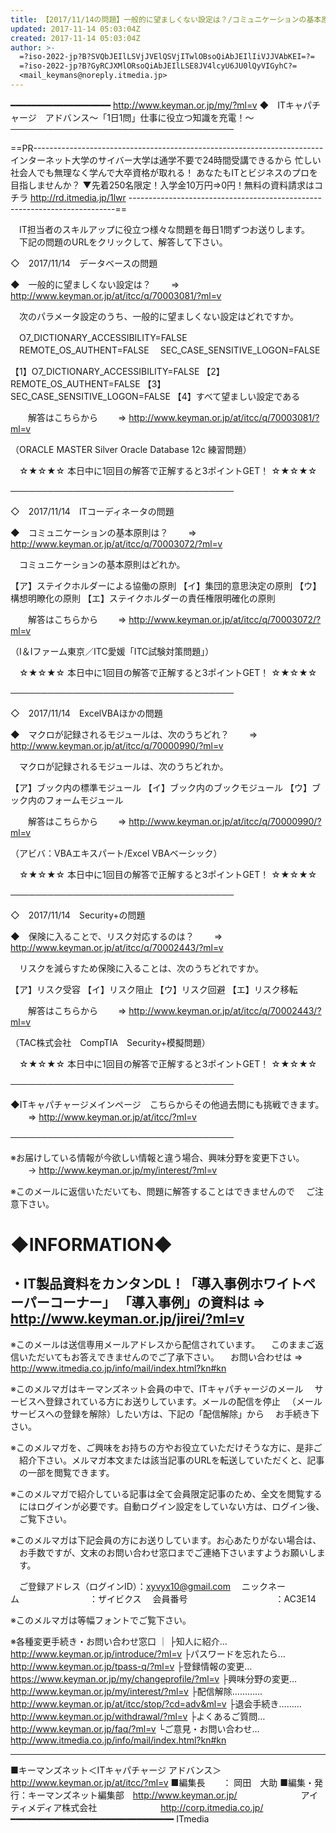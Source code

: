 ```yaml
---
title: 【2017/11/14の問題】一般的に望ましくない設定は？/コミュニケーションの基本原則は？＜ITキャパチャージ アドバンス＞
updated: 2017-11-14 05:03:04Z
created: 2017-11-14 05:03:04Z
author: >-
  =?iso-2022-jp?B?SVQbJEIlLSVjJVElQSVjITwlOBsoQiAbJEIlIiVJJVAbKEI=?=
  =?iso-2022-jp?B?GyRCJXMlORsoQiAbJEIlLSE8JV4lcyU6JU0lQyVIGyhC?=
  <mail_keymans@noreply.itmedia.jp>
---
```


━━━━━━━━━━━━━━━━━━━ http://www.keyman.or.jp/my/?ml=v
◆　ITキャパチャージ　アドバンス〜「1日1問」仕事に役立つ知識を充電！〜
────────────────────────────────────

==PR------------------------------------------------------------------------
インターネット大学のサイバー大学は通学不要で24時間受講できるから
忙しい社会人でも無理なく学んで大卒資格が取れる！
あなたもITとビジネスのプロを目指しませんか？
▼先着250名限定！入学金10万円⇒0円！無料の資料請求はコチラ
 http://rd.itmedia.jp/1lwr
--------------------------------------------------------------------------==

　IT担当者のスキルアップに役立つ様々な問題を毎日1問ずつお送りします。
　下記の問題のURLをクリックして、解答して下さい。

◇　2017/11/14　データベースの問題

◆　一般的に望ましくない設定は？
　　⇒ http://www.keyman.or.jp/at/itcc/q/70003081/?ml=v

　次のパラメータ設定のうち、一般的に望ましくない設定はどれですか。

　O7_DICTIONARY_ACCESSIBILITY=FALSE
　REMOTE_OS_AUTHENT=FALSE
　SEC_CASE_SENSITIVE_LOGON=FALSE

【1】O7_DICTIONARY_ACCESSIBILITY=FALSE
【2】REMOTE_OS_AUTHENT=FALSE
【3】SEC_CASE_SENSITIVE_LOGON=FALSE
【4】すべて望ましい設定である

　　解答はこちらから
　　⇒ http://www.keyman.or.jp/at/itcc/q/70003081/?ml=v

（ORACLE MASTER Silver Oracle Database 12c 練習問題）

　☆★☆★☆ 本日中に1回目の解答で正解すると3ポイントGET！ ☆★☆★☆

────────────────────────────────────

◇　2017/11/14　ITコーディネータの問題

◆　コミュニケーションの基本原則は？
　　⇒ http://www.keyman.or.jp/at/itcc/q/70003072/?ml=v

　コミュニケーションの基本原則はどれか。

【ア】ステイクホルダーによる協働の原則
【イ】集団的意思決定の原則
【ウ】構想明瞭化の原則
【エ】ステイクホルダーの責任権限明確化の原則

　　解答はこちらから
　　⇒ http://www.keyman.or.jp/at/itcc/q/70003072/?ml=v

（I＆Iファーム東京／ITC愛媛「ITC試験対策問題」）

　☆★☆★☆ 本日中に1回目の解答で正解すると3ポイントGET！ ☆★☆★☆

────────────────────────────────────

◇　2017/11/14　ExcelVBAほかの問題

◆　マクロが記録されるモジュールは、次のうちどれ？
　　⇒ http://www.keyman.or.jp/at/itcc/q/70000990/?ml=v

　マクロが記録されるモジュールは、次のうちどれか。

【ア】ブック内の標準モジュール
【イ】ブック内のブックモジュール
【ウ】ブック内のフォームモジュール

　　解答はこちらから
　　⇒ http://www.keyman.or.jp/at/itcc/q/70000990/?ml=v

（アビバ：VBAエキスパート/Excel VBAベーシック）

　☆★☆★☆ 本日中に1回目の解答で正解すると3ポイントGET！ ☆★☆★☆

────────────────────────────────────

◇　2017/11/14　Security+の問題

◆　保険に入ることで、リスク対応するのは？
　　⇒ http://www.keyman.or.jp/at/itcc/q/70002443/?ml=v

　リスクを減らすため保険に入ることは、次のうちどれですか。

【ア】リスク受容
【イ】リスク阻止
【ウ】リスク回避
【エ】リスク移転

　　解答はこちらから
　　⇒ http://www.keyman.or.jp/at/itcc/q/70002443/?ml=v

（TAC株式会社　CompTIA　Security+模擬問題）

　☆★☆★☆ 本日中に1回目の解答で正解すると3ポイントGET！ ☆★☆★☆

────────────────────────────────────

◆ITキャパチャージメインページ　こちらからその他過去問にも挑戦できます。
　　⇒ http://www.keyman.or.jp/at/itcc/?ml=v

────────────────────────────────────

※お届けしている情報が今欲しい情報と違う場合、興味分野を変更下さい。
　　→ http://www.keyman.or.jp/my/interest/?ml=v

※このメールに返信いただいても、問題に解答することはできませんので
　ご注意下さい。

◆INFORMATION◆
========================================================================
・IT製品資料をカンタンDL！「導入事例ホワイトペーパーコーナー」
「導入事例」の資料は ⇒ http://www.keyman.or.jp/jirei/?ml=v
------------------------------------------------------------------------
※このメールは送信専用メールアドレスから配信されています。
　このままご返信いただいてもお答えできませんのでご了承下さい。
　お問い合わせは ⇒ http://www.itmedia.co.jp/info/mail/index.html?kn#kn

※このメルマガはキーマンズネット会員の中で、ITキャパチャージのメール
　サービスへ登録されている方にお送りしています。メールの配信を停止
　（メールサービスへの登録を解除）したい方は、下記の「配信解除」から
　お手続き下さい。

※このメルマガを、ご興味をお持ちの方やお役立ていただけそうな方に、是非ご
　紹介下さい。メルマガ本文または該当記事のURLを転送していただくと、記事
　の一部を閲覧できます。

※このメルマガで紹介している記事は全て会員限定記事のため、全文を閲覧する
　にはログインが必要です。自動ログイン設定をしていない方は、ログイン後、
　ご覧下さい。

※このメルマガは下記会員の方にお送りしています。お心あたりがない場合は、
　お手数ですが、文末のお問い合わせ窓口までご連絡下さいますようお願いしま
　す。

　ご登録アドレス（ログインID）：[xyvyx10@gmail.com](mailto:xyvyx10@gmail.com)
　ニックネーム　　　　　　　　：ザイビクス
　会員番号　　　　　　　　　　：AC3E14

※このメルマガは等幅フォントでご覧下さい。

※各種変更手続き・お問い合わせ窓口
｜
├知人に紹介… http://www.keyman.or.jp/introduce/?ml=v
├パスワードを忘れたら… http://www.keyman.or.jp/tpass-q/?ml=v
├登録情報の変更… https://www.keyman.or.jp/my/changeprofile/?ml=v
├興味分野の変更… http://www.keyman.or.jp/my/interest/?ml=v
├配信解除………… http://www.keyman.or.jp/at/itcc/stop/?cd=adv&ml=v
├退会手続き……… http://www.keyman.or.jp/withdrawal/?ml=v
├よくあるご質問… http://www.keyman.or.jp/faq/?ml=v
└ご意見・お問い合わせ… http://www.itmedia.co.jp/info/mail/index.html?kn#kn

------------------------------------------------------------------------
■キーマンズネット＜ITキャパチャージ アドバンス＞
 http://www.keyman.or.jp/at/itcc/?ml=v
■編集長　　： 岡田　大助
■編集・発行：キーマンズネット編集部　http://www.keyman.or.jp/
　　　　　　　アイティメディア株式会社
　　　　　　　http://corp.itmedia.co.jp/
━━━━━━━━━━━━━━━━━━━━━━━━━━━━━━━ ITmedia
